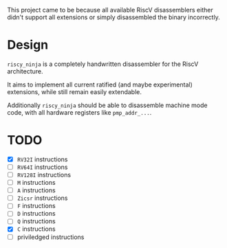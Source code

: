 This project came to be because all available RiscV disassemblers either
didn't support all extensions or simply disassembled the binary incorrectly.

# Design

`riscy_ninja` is a completely handwritten disassembler for the RiscV architecture.

It aims to implement all current ratified (and maybe experimental) extensions,
while still remain easily extendable.

Additionally `riscy_ninja` should be able to disassemble machine mode code, with
all hardware registers like `pmp_addr_...`.

# TODO

* [x] `RV32I` instructions
* [ ] `RV64I` instructions
* [ ] `RV128I` instructions
* [ ] `M` instructions
* [ ] `A` instructions
* [ ] `Zicsr` instructions
* [ ] `F` instructions
* [ ] `D` instructions
* [ ] `Q` instructions
* [x] `C` instructions
* [ ] priviledged instructions
